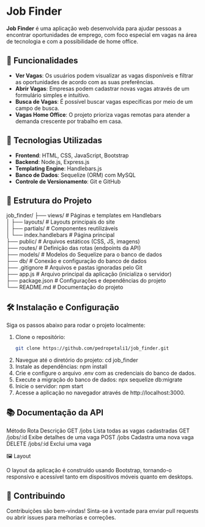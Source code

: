 # Job Finder

**Job Finder** é uma aplicação web desenvolvida para ajudar pessoas a encontrar oportunidades de emprego, com foco especial em vagas na área de tecnologia e com a possibilidade de home office.

## 📑 Funcionalidades

- **Ver Vagas**: Os usuários podem visualizar as vagas disponíveis e filtrar as oportunidades de acordo com as suas preferências.
- **Abrir Vagas**: Empresas podem cadastrar novas vagas através de um formulário simples e intuitivo.
- **Busca de Vagas**: É possível buscar vagas específicas por meio de um campo de busca.
- **Vagas Home Office**: O projeto prioriza vagas remotas para atender a demanda crescente por trabalho em casa.

## 🚀 Tecnologias Utilizadas

- **Frontend**: HTML, CSS, JavaScript, Bootstrap
- **Backend**: Node.js, Express.js
- **Templating Engine**: Handlebars.js
- **Banco de Dados**: Sequelize (ORM) com MySQL
- **Controle de Versionamento**: Git e GitHub

## 📂 Estrutura do Projeto

job_finder/
├── views/               # Páginas e templates em Handlebars  
│   ├── layouts/         # Layouts principais do site  
│   ├── partials/        # Componentes reutilizáveis  
│   └── index.handlebars # Página principal  
├── public/              # Arquivos estáticos (CSS, JS, imagens)  
├── routes/              # Definição das rotas (endpoints da API)  
├── models/              # Modelos do Sequelize para o banco de dados  
├── db/                  # Conexão e configuração do banco de dados  
├── .gitignore           # Arquivos e pastas ignoradas pelo Git  
├── app.js               # Arquivo principal da aplicação (inicializa o servidor)  
├── package.json         # Configurações e dependências do projeto  
└── README.md            # Documentação do projeto  

## 🛠️ Instalação e Configuração

Siga os passos abaixo para rodar o projeto localmente:

1. Clone o repositório:
   ```bash
   git clone https://github.com/pedropetali1/job_finder.git
2. Navegue até o diretório do projeto:
   cd job_finder
3. Instale as dependências:
   npm install
4. Crie e configure o arquivo .env com as credenciais do banco de dados.
5. Execute a migração do banco de dados:
   npx sequelize db:migrate
6. Inicie o servidor:
   npm start
7. Acesse a aplicação no navegador através de http://localhost:3000.

## 📚 Documentação da API

Método	Rota	Descrição
GET	/jobs	Lista todas as vagas cadastradas
GET	/jobs/:id	Exibe detalhes de uma vaga
POST	/jobs	Cadastra uma nova vaga
DELETE	/jobs/:id	Exclui uma vaga

🖼️ Layout

O layout da aplicação é construído usando Bootstrap, tornando-o responsivo e acessível tanto em dispositivos móveis quanto em desktops.

## 🤝 Contribuindo

Contribuições são bem-vindas! Sinta-se à vontade para enviar pull requests ou abrir issues para melhorias e correções.
   
